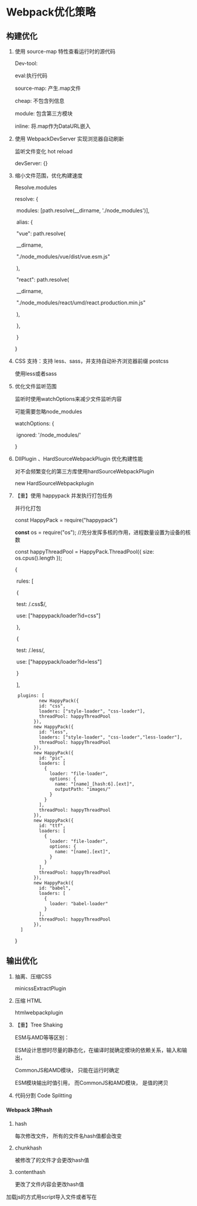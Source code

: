 # Webpack优化策略

## 构建优化

1. 使用 source-map 特性查看运行时的源代码

    Dev-tool:

    eval:执行代码

    source-map: 产生.map文件

    cheap: 不包含列信息

    module: 包含第三方模块

    inline: 将.map作为DataURL嵌入

2. 使用 WebpackDevServer 实现浏览器自动刷新

    监听文件变化 hot reload

    devServer: {}

3. 缩小文件范围，优化构建速度

    Resolve.modules

    resolve: {

    ​	modules: [path.resolve(__dirname, './node_modules')],

    ​	alias: {

    ​		"vue": path.resolve(

    ​			__dirname,

    ​			"./node_modules/vue/dist/vue.esm.js"

    ​		),

    ​		"react": path.resolve(

    ​				__dirname, 

    ​				"./node_modules/react/umd/react.production.min.js"

    ​		 ),

    ​		},

    ​	}

    }

4. CSS 支持：支持 less、sass，并支持自动补齐浏览器前缀 postcss

    使用less或者sass

5. 优化文件监听范围

    监听时使用watchOptions来减少文件监听内容

    可能需要忽略node_modules

    watchOptions: {

    ​	ignored: '/node_modules/'

    }

6. DllPlugin  、HardSourceWebpackPlugin 优化构建性能

    对不会频繁变化的第三方库使用hardSourceWebpackPlugin

    new HardSourceWebpackplugin

7. 【重】使用 happypack 并发执行打包任务

    并行化打包

    const HappyPack = require("happypack")

    **const** os = require("os"); //充分发挥多核的作用，进程数量设置为设备的核数

    const happyThreadPool = HappyPack.ThreadPool({ size: os.cpus().length });

    {

    ​	rules: [

    ​		{

    ​			test: /\.css$/,

    ​			use: ["happypack/loader?id=css"]

    ​		},

    ​		{

    ​			test: /\.less/,

    ​			use: ["happypack/loader?id=less"]		

    ​		}

    ​	],

        plugins: [
                new HappyPack({
                id: "css",
                loaders: ["style-loader", "css-loader"],
                threadPool: happyThreadPool
              }),
              new HappyPack({
                id: "less",
                loaders: ["style-loader", "css-loader","less-loader"],
                threadPool: happyThreadPool
              }),
              new HappyPack({
                id: "pic",
                loaders: [
                  {
                    loader: "file-loader",
                    options: {
                      name: "[name]_[hash:6].[ext]",
                      outputPath: "images/"
                    }
                  }
                ],
                threadPool: happyThreadPool
              }),
              new HappyPack({
                id: "ttf",
                loaders: [
                  {
                    loader: "file-loader",
                    options: {
                      name: "[name].[ext]",
                    }
                  }
                ],
                threadPool: happyThreadPool
              }),
              new HappyPack({
                id: "babel",
                loaders: [
                  {
                    loader: "babel-loader"
                  }
                ],
                threadPool: happyThreadPool
              }),
         ]
    }


## 输出优化

1. 抽离、压缩CSS

    minicssExtractPlugin

2. 压缩 HTML

    htmlwebpackplugin

3. 【重】Tree Shaking

    ESM与AMD等等区别：

    ESM设计思想时尽量的静态化，在编译时就确定模块的依赖关系，输入和输出，

    CommonJS和AMD模块， 只能在运行时确定

    ESM模块输出时值引用， 而CommonJS和AMD模块， 是值的拷贝

4. 代码分割 Code Splitting

#### Webpack 3种hash

1. hash

    每次修改文件， 所有的文件名hash值都会改变

2. chunkhash

    被修改了的文件才会更改hash值

3. contenthash

    更改了文件内容会更改hash值

    

加载js的方式用script导入文件或者写在<script>中， 由scope的问题
如果进行加载的话， 各个浏览器只能同时加载10个以内的js文件
IIFS如何实现scope的
使用静态拼接的话， 生产发布时会生成很多冗余文件， 开发时每次更改文件都要重新拼接

CommonJS AMD ESM 三种模块的问题

side effect / tree shake

sourceMap问题